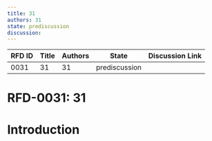 ```yaml
---
title: 31
authors: 31
state: prediscussion
discussion: 
---
```

| RFD ID | Title | Authors | State | Discussion Link |
|---|---|---|---|---|
| 0031 | 31 | 31 | prediscussion |  |

# RFD-0031: 31

# Introduction

